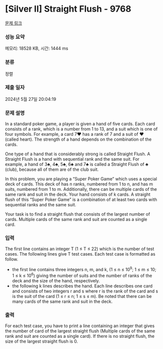 # [Silver II] Straight Flush - 9768 

[문제 링크](https://www.acmicpc.net/problem/9768) 

### 성능 요약

메모리: 18528 KB, 시간: 1444 ms

### 분류

정렬

### 제출 일자

2024년 5월 27일 20:04:19

### 문제 설명

<p>In a standard poker game, a player is given a hand of five cards. Each card consists of a rank, which is a number from 1 to 13, and a suit which is one of four symbols. For example, a card 7♥ has a rank of 7 and a suit of ♥ (called heart). The strength of a hand depends on the combination of the cards.</p>

<p>One type of a hand that is considerably strong is called Straight Flush. A Straight Flush is a hand with sequential rank and the same suit. For example, a hand of 3♣, 4♣, 5♣, 6♣ and 7♣ is called a Straight Flush of ♣ (club), because all of them are of the club suit.</p>

<p>In this problem, you are playing a “Super Poker Game” which uses a special deck of cards. This deck of has n ranks, numbered from 1 to n, and has m suits, numbered from 1 to m. Additionally, there can be multiple cards of the same rank and suit in the deck. Your hand consists of k cards. A straight flush of this “Super Poker Game” is a combination of at least two cards with sequential ranks and the same suit.</p>

<p>Your task is to find a straight flush that consists of the largest number of cards. Multiple cards of the same rank and suit are counted as a single card.</p>

### 입력 

 <p>The first line contains an integer T (1 ≤ T ≤ 22) which is the number of test cases. The following lines give T test cases. Each test case is formatted as follow.</p>

<ul>
	<li>the first line contains three integers n, m, and k, (1 ≤ n ≤ 10<sup>9</sup>; 1 ≤ m ≤ 10; 1 ≤ k ≤ 10<sup>6</sup>) giving the number of suits and the number of ranks of the deck and the size of the hand, respectively.</li>
	<li>the following k lines describes the hand. Each line describes one card and consists of two integers r and s where r is the rank of the card and s is the suit of the card (1 ≤ r ≤ n; 1 ≤ s ≤ m). Be noted that there can be many cards of the same rank and suit in the deck.</li>
</ul>

### 출력 

 <p>For each test case, you have to print a line containing an integer that gives the number of card of the largest straight flush (Multiple cards of the same rank and suit are counted as a single card). If there is no straight flush, the size of the largest straight flush is 0.</p>

